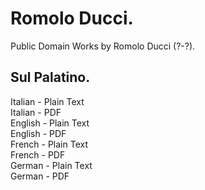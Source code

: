 # Romolo Ducci.

Public Domain Works by Romolo Ducci (?-?).

## Sul Palatino.

Italian - Plain Text  
Italian - PDF  
English - Plain Text  
English - PDF  
French - Plain Text  
French - PDF  
German - Plain Text  
German - PDF  
